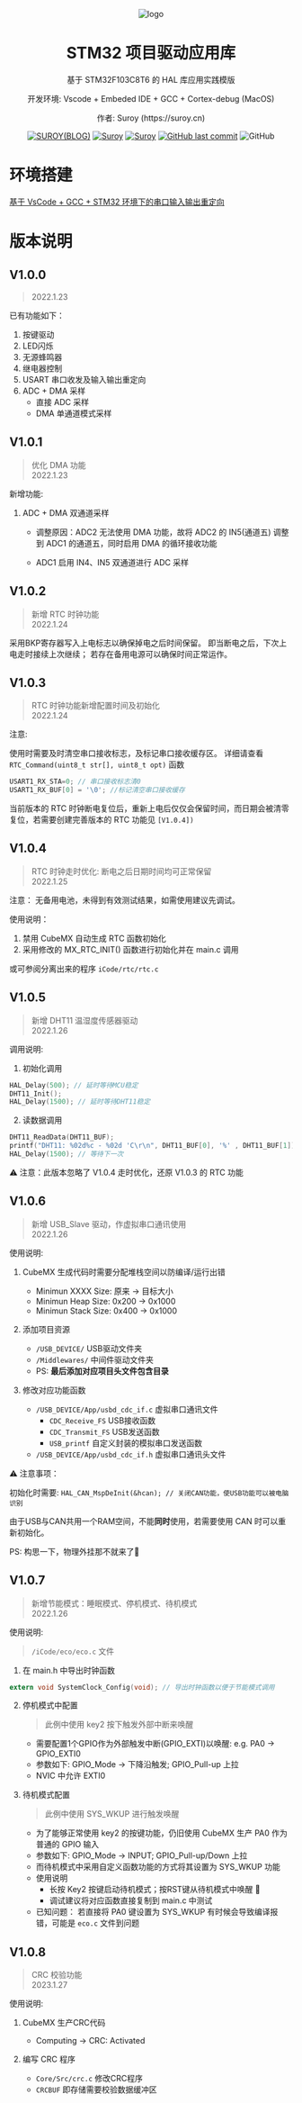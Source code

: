 <!--suppress HtmlDeprecatedAttribute -->

<div align="center">
  <p>
      <img alt="logo" src="https://raw.githubusercontent.com/zsuroy/iSuroy/master/logo.png"/>
  </p>

  <h1>STM32 项目驱动应用库</h1>
  <p> 基于 STM32F103C8T6 的 HAL 库应用实践模版  </p>
  <p>开发环境: Vscode + Embeded IDE + GCC + Cortex-debug (MacOS)  </p>
  <p>作者: Suroy (https://suroy.cn) </p>

  <p>
    <a href="https://suroy.cn"><img alt="SUROY(BLOG)" src="https://img.shields.io/website?down_message=FLOWER&label=SUROY&up_color=ff69b4&up_message=DREAM&logo=micro:bit&url=https%3A%2F%2Fsuroy.cn"></a>
    <a href="https://github.com/zsuroy"><img alt="Suroy" src="https://img.shields.io/github/languages/top/zsuroy/iSuroy?style=flat-square"/></a>
    <a href="https://github.com/zsuroy"><img alt="Suroy" src="https://img.shields.io/github/languages/count/zsuroy/iSuroy?style=flat"/></a>
    <a href="https://github.com/zsuroy"><img alt="GitHub last commit" src="https://img.shields.io/github/last-commit/zsuroy/iSuroy"></a>
    <img alt="GitHub" src="https://img.shields.io/github/license/zsuroy/iSuroy">
  </p>
</div>


 

# 环境搭建

[基于 VsCode + GCC + STM32 环境下的串口输入输出重定向](https://suroy.cn/embeded/serial-port-inputoutput-redirection-based-on-vscode-gcc-stm32-environment.html)


# 版本说明

## V1.0.0

> 2022.1.23 

已有功能如下：

1. 按键驱动
2. LED闪烁
3. 无源蜂鸣器
4. 继电器控制
5. USART 串口收发及输入输出重定向
6. ADC + DMA 采样
   + 直接 ADC 采样
   + DMA 单通道模式采样 


## V1.0.1

> 优化 DMA 功能  
> 2022.1.23
> 

新增功能:

1. ADC + DMA 双通道采样

   + 调整原因：ADC2 无法使用 DMA 功能，故将 ADC2 的 IN5(通道五) 调整到 ADC1 的通道五，同时启用 DMA 的循环接收功能

   + ADC1 启用 IN4、IN5 双通道进行 ADC 采样


## V1.0.2

> 新增 RTC 时钟功能  
> 2022.1.24  
> 

采用BKP寄存器写入上电标志以确保掉电之后时间保留。
即当断电之后，下次上电走时接续上次继续；
若存在备用电源可以确保时间正常运作。


## V1.0.3

> RTC 时钟功能新增配置时间及初始化  
> 2022.1.24

注意:

使用时需要及时清空串口接收标志，及标记串口接收缓存区。
详细请查看 `RTC_Command(uint8_t str[], uint8_t opt)` 函数

```c
USART1_RX_STA=0; // 串口接收标志清0
USART1_RX_BUF[0] = '\0'; //标记清空串口接收缓存
```

当前版本的 RTC 时钟断电复位后，重新上电后仅仅会保留时间，而日期会被清零复位，若需要创建完善版本的 RTC 功能见 `[V1.0.4])`


## V1.0.4

> RTC 时钟走时优化: 断电之后日期时间均可正常保留  
> 2022.1.25

注意： 无备用电池，未得到有效测试结果，如需使用建议先调试。

使用说明：

1. 禁用 CubeMX 自动生成 RTC 函数初始化  
2. 采用修改的 MX_RTC_INIT() 函数进行初始化并在 main.c 调用

或可参阅分离出来的程序 `iCode/rtc/rtc.c`


## V1.0.5

> 新增 DHT11 温湿度传感器驱动  
> 2022.1.26

调用说明:


1. 初始化调用 

```c
HAL_Delay(500); // 延时等待MCU稳定
DHT11_Init();
HAL_Delay(1500); // 延时等待DHT11稳定
```

2. 读数据调用 

```c
DHT11_ReadData(DHT11_BUF);
printf("DHT11: %02d%c - %02d 'C\r\n", DHT11_BUF[0], '%' , DHT11_BUF[1]); //02:23:24:024 -> DHT11: 81% - 12 'C
HAL_Delay(1500); // 等待下一次
```

⚠️ 注意：此版本忽略了 V1.0.4 走时优化，还原 V1.0.3 的 RTC 功能

## V1.0.6

> 新增 USB_Slave 驱动，作虚拟串口通讯使用  
> 2022.1.26

使用说明:

1. CubeMX 生成代码时需要分配堆栈空间以防编译/运行出错  
   + Minimun XXXX Size: 原来 -> 目标大小
   + Minimun Heap Size: 0x200 -> 0x1000
   + Minimun Stack Size: 0x400 -> 0x1000

2. 添加项目资源
   + `/USB_DEVICE/` USB驱动文件夹
   + `/Middlewares/` 中间件驱动文件夹
   + PS: **最后添加对应项目头文件包含目录**

3. 修改对应功能函数
   * `/USB_DEVICE/App/usbd_cdc_if.c` 虚拟串口通讯文件
      + `CDC_Receive_FS` USB接收函数
      + `CDC_Transmit_FS` USB发送函数
      + `USB_printf` 自定义封装的模拟串口发送函数
   * `/USB_DEVICE/App/usbd_cdc_if.h` 虚拟串口通讯头文件


⚠️ 注意事项：

初始化时需要: `HAL_CAN_MspDeInit(&hcan); // 关闭CAN功能，使USB功能可以被电脑识别` 

由于USB与CAN共用一个RAM空间，不能**同时**使用，若需要使用 CAN 时可以重新初始化。


PS: 构思一下，物理外挂那不就来了🐶



## V1.0.7

> 新增节能模式：睡眠模式、停机模式、待机模式  
> 2022.1.26


使用说明:  
> `/iCode/eco/eco.c` 文件

1. 在 main.h 中导出时钟函数
```c
extern void SystemClock_Config(void); // 导出时钟函数以便于节能模式调用
```

2. 停机模式中配置
   > 此例中使用 key2 按下触发外部中断来唤醒

   + 需要配置1个GPIO作为外部触发中断(GPIO_EXTI)以唤醒: e.g. PA0 -> GPIO_EXTI0
   + 参数如下: GPIO_Mode -> 下降沿触发; GPIO_Pull-up 上拉
   + NVIC 中允许 EXTI0

3. 待机模式配置
   > 此例中使用 SYS_WKUP 进行触发唤醒

   + 为了能够正常使用 key2 的按键功能，仍旧使用 CubeMX 生产 PA0 作为普通的 GPIO 输入
   + 参数如下: GPIO_Mode -> INPUT; GPIO_Pull-up/Down 上拉
   + 而待机模式中采用自定义函数功能的方式将其设置为 SYS_WKUP 功能
   + 使用说明
     * 长按 Key2 按键启动待机模式；按RST键从待机模式中唤醒 🤡 
     * 调试建议将对应函数直接复制到 main.c 中测试
   + 已知问题： 若直接将 PA0 键设置为 SYS_WKUP 有时候会导致编译报错，可能是 `eco.c` 文件到问题



## V1.0.8

> CRC 校验功能  
> 2023.1.27

使用说明:

1. CubeMX 生产CRC代码
   + Computing -> CRC: Activated

2. 编写 CRC 程序
   + `Core/Src/crc.c` 修改CRC程序
   + `CRCBUF` 即存储需要校验数据缓冲区

